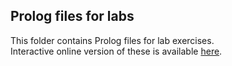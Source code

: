 ## Prolog files for labs ##
This folder contains Prolog files for lab exercises.  
Interactive online version of these is available [here](http://labs.simply-logical.space).
